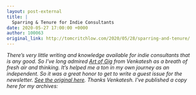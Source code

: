 ```yaml
---
layout: post-external
title: |
  Sparring & Tenure for Indie Consultants
date: 2020-05-27 17:00:00 +0000
author: 100063
original_link: http://tomcritchlow.com/2020/05/28/sparring-and-tenure/
---
```


_There’s very little writing and knowledge available for indie consultants that is any good. So I’ve long admired [Art of Gig](https://artofgig.substack.com/) from Venkatesh as a breath of fresh air and thinking. It’s helped me a ton in my own journey as an independent. So it was a great honor to get to write a guest issue for the newsletter. [See the original here](https://artofgig.substack.com/p/sparring-as-tenure). Thanks Venkatesh. I’ve published a copy here for my archives:_
